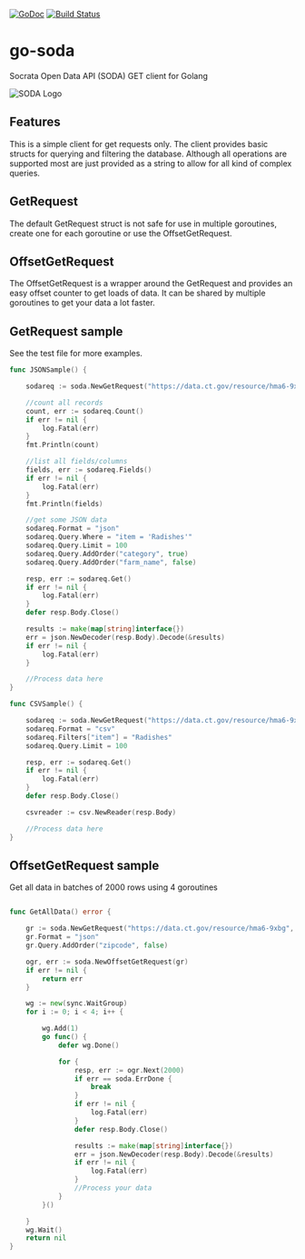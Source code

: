 [![GoDoc](https://godoc.org/github.com/golang/gddo?status.svg)](http://godoc.org/github.com/SebastiaanKlippert/go-soda)
[![Build Status](https://travis-ci.org/SebastiaanKlippert/go-soda.svg?branch=master)](https://travis-ci.org/SebastiaanKlippert/go-soda)


# go-soda

Socrata Open Data API (SODA) GET client for Golang

![SODA Logo](http://1j3rac4ejwve1p3y0x1gprgk.wpengine.netdna-cdn.com/wp-content/uploads/2010/11/soda1.png)

## Features

This is a simple client for get requests only.
The client provides basic structs for querying and filtering the database.
Although all operations are supported most are just provided as a string to allow for all kind of complex queries.

## GetRequest

The default GetRequest struct is not safe for use in multiple goroutines, create one for each goroutine or use the OffsetGetRequest.

## OffsetGetRequest

The OffsetGetRequest is a wrapper around the GetRequest and provides an easy offset counter to get loads of data. 
It can be shared by multiple goroutines to get your data a lot faster.

## GetRequest sample

See the test file for more examples.

```go
func JSONSample() {

	sodareq := soda.NewGetRequest("https://data.ct.gov/resource/hma6-9xbg", "")

	//count all records
	count, err := sodareq.Count()
	if err != nil {
		log.Fatal(err)
	}
	fmt.Println(count)

	//list all fields/columns
	fields, err := sodareq.Fields()
	if err != nil {
		log.Fatal(err)
	}
	fmt.Println(fields)

	//get some JSON data
	sodareq.Format = "json"
	sodareq.Query.Where = "item = 'Radishes'"
	sodareq.Query.Limit = 100
	sodareq.Query.AddOrder("category", true)
	sodareq.Query.AddOrder("farm_name", false)

	resp, err := sodareq.Get()
	if err != nil {
		log.Fatal(err)
	}
	defer resp.Body.Close()

	results := make(map[string]interface{})
	err = json.NewDecoder(resp.Body).Decode(&results)
	if err != nil {
		log.Fatal(err)
	}

	//Process data here
}

func CSVSample() {

	sodareq := soda.NewGetRequest("https://data.ct.gov/resource/hma6-9xbg", "")
	sodareq.Format = "csv"
	sodareq.Filters["item"] = "Radishes"
	sodareq.Query.Limit = 100

	resp, err := sodareq.Get()
	if err != nil {
		log.Fatal(err)
	}
	defer resp.Body.Close()

	csvreader := csv.NewReader(resp.Body)

	//Process data here
}
```

## OffsetGetRequest sample

Get all data in batches of 2000 rows using 4 goroutines

```go

func GetAllData() error {

	gr := soda.NewGetRequest("https://data.ct.gov/resource/hma6-9xbg", "")
	gr.Format = "json"
	gr.Query.AddOrder("zipcode", false)

	ogr, err := soda.NewOffsetGetRequest(gr)
	if err != nil {
		return err
	}

	wg := new(sync.WaitGroup)
	for i := 0; i < 4; i++ {

		wg.Add(1)
		go func() {
			defer wg.Done()

			for {
				resp, err := ogr.Next(2000)
				if err == soda.ErrDone {
					break
				}
				if err != nil {
					log.Fatal(err)
				}
				defer resp.Body.Close()

				results := make(map[string]interface{})
				err = json.NewDecoder(resp.Body).Decode(&results)
				if err != nil {
					log.Fatal(err)
				}
				//Process your data
			}
		}()

	}
	wg.Wait()
	return nil
}
```
